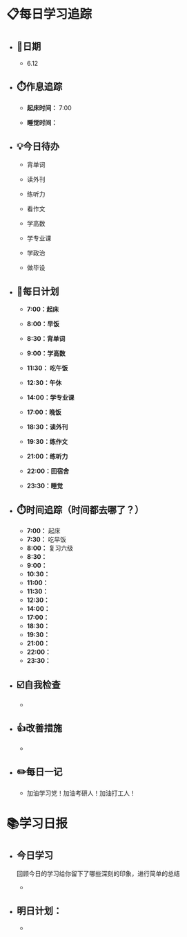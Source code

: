 # 📋每日学习追踪

- ## 📆日期

  - 6.12

- ## ⏱️作息追踪

  - **起床时间：** 7:00

  - **睡觉时间：**

- ## 💡今日待办

  - 背单词

  - 读外刊

  - 练听力

  - 看作文

  - 学高数

  - 学专业课

  - 学政治

  - 做毕设

- ## 📝每日计划

  - **7:00：起床**

  - **8:00：早饭**

  - **8:30：背单词**

  - **9:00：学高数**

  - **11:30： 吃午饭**

  - **12:30：午休**

  - **14:00：学专业课**

  - **17:00：晚饭**

  - **18:30：读外刊**

  - **19:30：练作文**

  - **21:00：练听力**

  - **22:00：回宿舍**

  - **23:30：睡觉**

- ## ⏱️时间追踪（时间都去哪了？）

  - **7:00：** 起床
  - **7:30：** 吃早饭
  - **8:00：** 复习六级
  - **8:30：**
  - **9:00：** 
  - **10:30：** 
  - **11:00：** 
  - **11:30：** 
  - **12:30：**
  - **14:00：**
  - **17:00：**
  - **18:30：**
  - **19:30：**
  - **21:00：**
  - **22:00：**
  - **23:30：**

- ## ☑️自我检查

  - 

- ## 👍改善措施

  - 

- ## ✏️每日一记

  - 加油学习党！加油考研人！加油打工人！

# 📚学习日报

- ## 今日学习

  回顾今日的学习给你留下了哪些深刻的印象，进行简单的总结

  - 

- ## 明日计划：
  
  - 